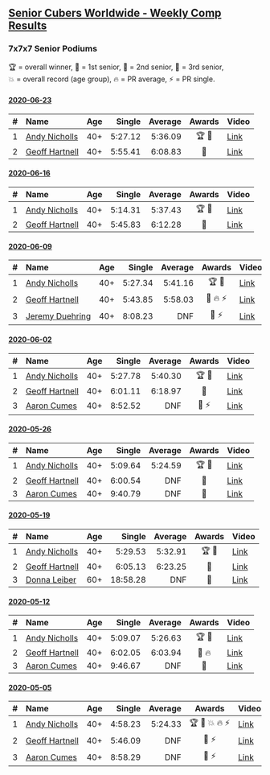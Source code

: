 <style>table {white-space: nowrap;}</style>

## [Senior Cubers Worldwide - Weekly Comp Results](/scw-comp/results/)
### 7x7x7 Senior Podiums
<span style="white-space: nowrap;">🏆 = overall winner</span>, <span style="white-space: nowrap;">🥇 = 1st senior</span>, <span style="white-space: nowrap;">🥈 = 2nd senior</span>, <span style="white-space: nowrap;">🥉 = 3rd senior</span>, <span style="white-space: nowrap;">💥 = overall record (age group)</span>, <span style="white-space: nowrap;">🔥 = PR average</span>, <span style="white-space: nowrap;">⚡ = PR single</span>.

#### [2020-06-23](../../results/2020-06-23/777.md)

| # | Name | Age | Single | Average | Awards | Video |
| :--: | :-- | :--: | --: | --: | :--: | :-- |
| 1 | [Andy Nicholls](../../persons/andy_nicholls/777.md) | 40+ | 5:27.12 | 5:36.09 | 🏆 🥇 | [Link](https://www.facebook.com/events/268636114456043/permalink/277354050250916/) |
| 2 | [Geoff Hartnell](../../persons/geoff_hartnell/777.md) | 40+ | 5:55.41 | 6:08.83 | 🥈 | [Link](https://www.facebook.com/events/268636114456043/permalink/270157680970553/) |

#### [2020-06-16](../../results/2020-06-16/777.md)

| # | Name | Age | Single | Average | Awards | Video |
| :--: | :-- | :--: | --: | --: | :--: | :-- |
| 1 | [Andy Nicholls](../../persons/andy_nicholls/777.md) | 40+ | 5:14.31 | 5:37.43 | 🏆 🥇 | [Link](https://www.facebook.com/events/256188575607890/permalink/258506312042783/) |
| 2 | [Geoff Hartnell](../../persons/geoff_hartnell/777.md) | 40+ | 5:45.83 | 6:12.28 | 🥈 | [Link](https://www.facebook.com/events/256188575607890/permalink/256977715528976/) |

#### [2020-06-09](../../results/2020-06-09/777.md)

| # | Name | Age | Single | Average | Awards | Video |
| :--: | :-- | :--: | --: | --: | :--: | :-- |
| 1 | [Andy Nicholls](../../persons/andy_nicholls/777.md) | 40+ | 5:27.34 | 5:41.16 | 🏆 🥇 | [Link](https://www.facebook.com/events/1130228284009045/permalink/1130521167313090/) |
| 2 | [Geoff Hartnell](../../persons/geoff_hartnell/777.md) | 40+ | 5:43.85 | 5:58.03 | 🥈 🔥 ⚡ | [Link](https://www.facebook.com/events/1130228284009045/permalink/1131048293927044/) |
| 3 | [Jeremy Duehring](../../persons/jeremy_duehring/777.md) | 40+ | 8:08.23 | DNF | 🥉 ⚡ | [Link](https://www.facebook.com/jeremy.duehring/videos/10160093213052846/) |

#### [2020-06-02](../../results/2020-06-02/777.md)

| # | Name | Age | Single | Average | Awards | Video |
| :--: | :-- | :--: | --: | --: | :--: | :-- |
| 1 | [Andy Nicholls](../../persons/andy_nicholls/777.md) | 40+ | 5:27.78 | 5:40.30 | 🏆 🥇 | [Link](https://www.facebook.com/events/573401076937046/permalink/573721783571642/) |
| 2 | [Geoff Hartnell](../../persons/geoff_hartnell/777.md) | 40+ | 6:01.11 | 6:18.97 | 🥈 | [Link](https://www.facebook.com/events/573401076937046/permalink/573753436901810/) |
| 3 | [Aaron Cumes](../../persons/aaron_cumes/777.md) | 40+ | 8:52.52 | DNF | 🥉 ⚡ | [Link](https://www.facebook.com/events/573401076937046/permalink/574489523494868/) |

#### [2020-05-26](../../results/2020-05-26/777.md)

| # | Name | Age | Single | Average | Awards | Video |
| :--: | :-- | :--: | --: | --: | :--: | :-- |
| 1 | [Andy Nicholls](../../persons/andy_nicholls/777.md) | 40+ | 5:09.64 | 5:24.59 | 🏆 🥇 | [Link](https://www.facebook.com/events/637852836799991/permalink/638086230109985/) |
| 2 | [Geoff Hartnell](../../persons/geoff_hartnell/777.md) | 40+ | 6:00.54 | DNF | 🥈 | [Link](https://www.facebook.com/events/637852836799991/permalink/638017150116893/) |
| 3 | [Aaron Cumes](../../persons/aaron_cumes/777.md) | 40+ | 9:40.79 | DNF | 🥉 | [Link](https://www.facebook.com/events/637852836799991/permalink/637940170124591/) |

#### [2020-05-19](../../results/2020-05-19/777.md)

| # | Name | Age | Single | Average | Awards | Video |
| :--: | :-- | :--: | --: | --: | :--: | :-- |
| 1 | [Andy Nicholls](../../persons/andy_nicholls/777.md) | 40+ | 5:29.53 | 5:32.91 | 🏆 🥇 | [Link](https://www.facebook.com/events/201300894172579/permalink/202112257424776/) |
| 2 | [Geoff Hartnell](../../persons/geoff_hartnell/777.md) | 40+ | 6:05.13 | 6:23.25 | 🥈 | [Link](https://www.facebook.com/events/201300894172579/permalink/202026737433328/) |
| 3 | [Donna Leiber](../../persons/donna_leiber/777.md) | 60+ | 18:58.28 | DNF | 🥉 | [Link](https://www.facebook.com/events/201300894172579/permalink/204801627155839/) |

#### [2020-05-12](../../results/2020-05-12/777.md)

| # | Name | Age | Single | Average | Awards | Video |
| :--: | :-- | :--: | --: | --: | :--: | :-- |
| 1 | [Andy Nicholls](../../persons/andy_nicholls/777.md) | 40+ | 5:09.07 | 5:26.63 | 🏆 🥇 | [Link](https://www.facebook.com/events/276138643524223/permalink/276775160127238/) |
| 2 | [Geoff Hartnell](../../persons/geoff_hartnell/777.md) | 40+ | 6:02.05 | 6:03.94 | 🥈 🔥 | [Link](https://www.facebook.com/events/276138643524223/permalink/276382340166520/) |
| 3 | [Aaron Cumes](../../persons/aaron_cumes/777.md) | 40+ | 9:46.67 | DNF | 🥉 | [Link](https://www.facebook.com/events/276138643524223/permalink/276285016842919/) |

#### [2020-05-05](../../results/2020-05-05/777.md)

| # | Name | Age | Single | Average | Awards | Video |
| :--: | :-- | :--: | --: | --: | :--: | :-- |
| 1 | [Andy Nicholls](../../persons/andy_nicholls/777.md) | 40+ | 4:58.23 | 5:24.33 | 🏆 🥇 💥 🔥 ⚡ | [Link](https://www.facebook.com/events/557526585195168/permalink/558592678421892/) |
| 2 | [Geoff Hartnell](../../persons/geoff_hartnell/777.md) | 40+ | 5:46.09 | DNF | 🥈 ⚡ | [Link](https://www.facebook.com/events/557526585195168/permalink/557747151839778/) |
| 3 | [Aaron Cumes](../../persons/aaron_cumes/777.md) | 40+ | 8:58.29 | DNF | 🥉 ⚡ | [Link](https://www.facebook.com/events/557526585195168/permalink/557741281840365/) |


<!-- Global site tag (gtag.js) - Google Analytics -->
<script async src="https://www.googletagmanager.com/gtag/js?id=UA-86348435-3"></script>
<script>window.dataLayer = window.dataLayer || []; function gtag() {dataLayer.push(arguments);} gtag('js', new Date()); gtag('config', 'UA-86348435-3');</script>
